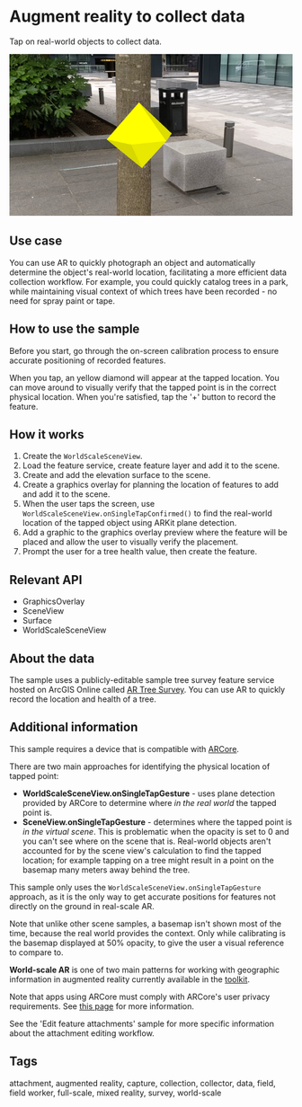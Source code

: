 # Augment reality to collect data
Tap on real-world objects to collect data.

![Image of augment reality to collect data](augment-reality-to-collect-data.png)

## Use case

You can use AR to quickly photograph an object and automatically determine the object's real-world 
location, facilitating a more efficient data collection workflow. For example, you could quickly 
catalog trees in a park, while maintaining visual context of which trees have been 
recorded - no need for spray paint or tape.

## How to use the sample

Before you start, go through the on-screen calibration process to ensure accurate positioning 
of recorded features.

When you tap, an yellow diamond will appear at the tapped location. You can move around to 
visually verify that the tapped point is in the correct physical location. When you're 
satisfied, tap the '+' button to record the feature.

## How it works

1. Create the `WorldScaleSceneView`.
2. Load the feature service, create feature layer and add it to the scene.
3. Create and add the elevation surface to the scene.
4. Create a graphics overlay for planning the location of features to add and add it to the scene.
5. When the user taps the screen, use `WorldScaleSceneView.onSingleTapConfirmed()`
to find the real-world location of the tapped object using ARKit plane detection.
6. Add a graphic to the graphics overlay preview where the feature will be placed and 
allow the user to visually verify the placement.
7. Prompt the user for a tree health value, then create the feature.

## Relevant API

* GraphicsOverlay
* SceneView
* Surface
* WorldScaleSceneView

## About the data

The sample uses a publicly-editable sample tree survey feature service hosted on ArcGIS Online 
called [AR Tree Survey](https://arcgisruntime.maps.arcgis.com/home/item.html?id=8feb9ea6a27f48b58b3faf04e0e303ed).
You can use AR to quickly record the location and health of a tree.

## Additional information

This sample requires a device that is compatible with [ARCore](https://developers.google.com/ar/devices).

There are two main approaches for identifying the physical location of tapped point:

* **WorldScaleSceneView.onSingleTapGesture** - uses plane detection provided by ARCore to
determine where _in the real world_ the tapped point is.
* **SceneView.onSingleTapGesture** - determines where the tapped point is _in the virtual scene_. 
This is problematic when the opacity is set to 0 and you can't see where on the scene that is. 
Real-world objects aren't accounted for by the scene view's calculation to find the tapped location;
for example tapping on a tree might result in a point on the basemap many meters away behind the tree.

This sample only uses the `WorldScaleSceneView.onSingleTapGesture` approach, as it is the only way to get accurate 
positions for features not directly on the ground in real-scale AR.

Note that unlike other scene samples, a basemap isn't shown most of the time, because the real 
world provides the context. Only while calibrating is the basemap displayed at 50% opacity, to 
give the user a visual reference to compare to.

**World-scale AR** is one of two main patterns for working with geographic information in augmented
reality currently available in the [toolkit](https://github.com/Esri/arcgis-maps-sdk-kotlin-toolkit/tree/main).

Note that apps using ARCore must comply with ARCore's user privacy requirements. 
See [this page](https://developers.google.com/ar/develop/privacy-requirements) for more information.

See the 'Edit feature attachments' sample for more specific information about the attachment editing workflow.

## Tags

attachment, augmented reality, capture, collection, collector, data, field, field worker, full-scale, mixed reality, survey, world-scale
